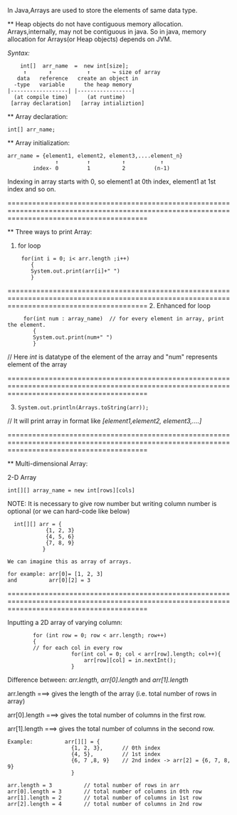 
In Java,Arrays are used to store the elements of same data type.

** Heap objects do not have contiguous memory allocation.
Arrays,internally, may not be contiguous in java.
So in java, memory allocation for Arrays(or Heap objects) depends on JVM.

*Syntax:*

        int[]  arr_name  =  new int[size];
         ↑       ↑           ↑       ↪ size of array
       data   reference   create an object in
      -type   variable      the heap memory
    |------------------| |-----------------|
      (at compile time)      (at runtime)
     [array declaration]   [array intializtion]

 ** Array declaration:  
 
    int[] arr_name;

 ** Array initialization:
 
    arr_name = {element1, element2, element3,....element_n}
                   ↑         ↑          ↑           ↑   
            index- 0         1          2         (n-1)

Indexing in array starts with 0, so element1 at 0th index,
element1 at 1st index and so on.
                                     

==============================================================================================================================================

** Three ways to print Array:

1. for loop

        for(int i = 0; i< arr.length ;i++)
           {
           System.out.print(arr[i]+" ")
           }

==============================================================================================================================================
2. Enhanced for loop

         for(int num : array_name)  // for every element in array, print the element.
            {
            System.out.print(num+" ")
            }   

// Here *int* is datatype of the element of the array and "num" 
represents element of the array

==============================================================================================================================================

3.     System.out.println(Arrays.toString(arr)); 
    
// It will print array in format like *[element1,element2, element3,....]*

==============================================================================================================================================



** Multi-dimensional Array:


2-D Array

    int[][] array_name = new int[rows][cols]

NOTE: It is necessary to give row number but writing column number is optional
 (or we can hard-code like below)
          
      int[][] arr = {
                {1, 2, 3}
                {4, 5, 6}
                {7, 8, 9}
               }
          
    We can imagine this as array of arrays.

    for example: arr[0]= [1, 2, 3]
    and          arr[0][2] = 3

==============================================================================================================================================

Inputting a 2D array of varying column:

            for (int row = 0; row < arr.length; row++)
            {
            // for each col in every row
                        for(int col = 0; col < arr[row].length; col++){
                            arr[row][col] = in.nextInt();
                        }


Difference between: *arr.length, arr[0].length* and *arr[1].length*

arr.length ===> gives the length of the array (i.e. total number of rows in array)

arr[0].length ===> gives the total number of columns in the first row.

arr[1].length ===> gives the total number of columns in the second row.

    Example:          arr[][] = {
                        {1, 2, 3},      // 0th index
                        {4, 5},         // 1st index
                        {6, 7 ,8, 9}    // 2nd index -> arr[2] = {6, 7, 8, 9}
                        }

    arr.length = 3          // total number of rows in arr
    arr[0].length = 3       // total number of columns in 0th row
    arr[1].length = 2       // total number of columns in 1st row
    arr[2].length = 4       // total number of columns in 2nd row




